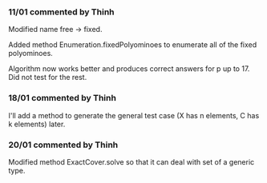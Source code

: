 ### 11/01 commented by Thinh

Modified name free -> fixed.

Added method Enumeration.fixedPolyominoes to enumerate all of the fixed polyominoes.

Algorithm now works better and produces correct answers for p up to 17. Did not test for the rest.

### 18/01 commented by Thinh

I'll add a method to generate the general test case (X has n elements, C has k elements) later.

### 20/01 commented by Thinh

Modified method ExactCover.solve so that it can deal with set of a generic type.
